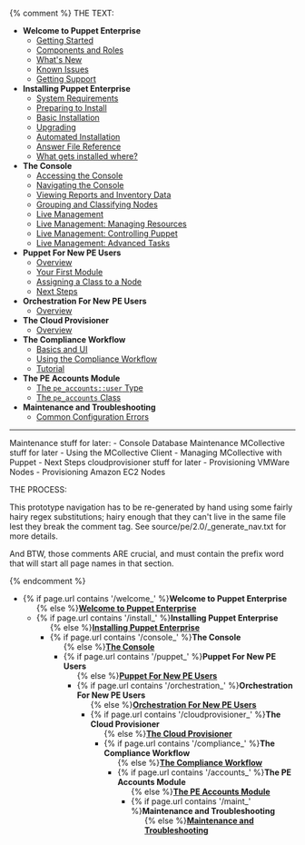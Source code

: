 {% comment %}
THE TEXT:

- **Welcome to Puppet Enterprise** <!-- welcome -->
    - [Getting Started](./welcome_getting_started.html)
    - [Components and Roles](./welcome_roles.html)
    - [What's New](./welcome_whats_new.html)
    - [Known Issues](./welcome_known_issues.html)
    - [Getting Support](./welcome_getting_support.html)
- **Installing Puppet Enterprise** <!-- install -->
    - [System Requirements](./install_system_requirements.html)
    - [Preparing to Install](./install_preparing.html)
    - [Basic Installation](./install_basic.html)
    - [Upgrading](./install_upgrading.html)
    - [Automated Installation](./install_automated.html)
    - [Answer File Reference](./install_answer_file_reference.html)
    - [What gets installed where?](./install_what_and_where.html)
- **The Console** <!-- console -->
    - [Accessing the Console](./console_accessing.html)
    - [Navigating the Console](./console_navigating.html)
    - [Viewing Reports and Inventory Data](./console_reports.html)
    - [Grouping and Classifying Nodes](./console_classes_groups.html)
    - [Live Management](./console_live.html)
    - [Live Management: Managing Resources](./console_live_resources.html)
    - [Live Management: Controlling Puppet](./console_live_puppet.html)
    - [Live Management: Advanced Tasks](./console_live_advanced.html)
- **Puppet For New PE Users** <!-- puppet -->
    - [Overview](./puppet_overview.html)
    - [Your First Module](./puppet_first_module.html)
    - [Assigning a Class to a Node](./puppet_classifying.html)
    - [Next Steps](./puppet_next_steps.html)
- **Orchestration For New PE Users** <!-- orchestration -->
    - [Overview](./orchestration_overview.html)
- **The Cloud Provisioner** <!-- cloudprovisioner -->
    - [Overview](./cloudprovisioner_overview.html)
- **The Compliance Workflow** <!-- compliance -->
    - [Basics and UI](./compliance_basics.html)
    - [Using the Compliance Workflow](./compliance_using.html)
    - [Tutorial](./compliance_tutorial.html)
- **The PE Accounts Module** <!-- accounts -->
    - [The `pe_accounts::user` Type](./accounts_user_type.html)
    - [The `pe_accounts` Class](./accounts_class.html)
- **Maintenance and Troubleshooting** <!-- maint -->
    - [Common Configuration Errors](./maint_common_config_errors.html)



-------
Maintenance stuff for later:
    - Console Database Maintenance
MCollective stuff for later
    - Using the MCollective Client
    - Managing MCollective with Puppet
    - Next Steps
cloudprovisioner stuff for later
    - Provisioning VMWare Nodes
    - Provisioning Amazon EC2 Nodes

THE PROCESS:

This prototype navigation has to be re-generated by hand using some fairly hairy regex substitutions; hairy enough that they can't live in the same file lest they break the comment tag. See source/pe/2.0/_generate_nav.txt for more details. 

And BTW, those comments ARE crucial, and must contain the prefix word that will start all page names in that section. 

{% endcomment %}

<ul>
  <li>{% if page.url contains '/welcome_' %}<strong>Welcome to Puppet Enterprise</strong><ul>{% else %}<strong><a href="./welcome_getting_started.html">Welcome to Puppet Enterprise</a></strong><ul style="display: none;">{% endif %}
      {% if page.url contains 'welcome_getting_started.html' %}<li class="currentpage"><strong><em>Getting Started:</em></strong>{{ content | toc }}{% else %}<li><a href="./welcome_getting_started.html">Getting Started</a>{% endif %}</li>
      {% if page.url contains 'welcome_roles.html' %}<li class="currentpage"><strong><em>Components and Roles:</em></strong>{{ content | toc }}{% else %}<li><a href="./welcome_roles.html">Components and Roles</a>{% endif %}</li>
      {% if page.url contains 'welcome_whats_new.html' %}<li class="currentpage"><strong><em>What&rsquo;s New:</em></strong>{{ content | toc }}{% else %}<li><a href="./welcome_whats_new.html">What&rsquo;s New</a>{% endif %}</li>
      {% if page.url contains 'welcome_known_issues.html' %}<li class="currentpage"><strong><em>Known Issues:</em></strong>{{ content | toc }}{% else %}<li><a href="./welcome_known_issues.html">Known Issues</a>{% endif %}</li>
      {% if page.url contains 'welcome_getting_support.html' %}<li class="currentpage"><strong><em>Getting Support:</em></strong>{{ content | toc }}{% else %}<li><a href="./welcome_getting_support.html">Getting Support</a>{% endif %}</li>
    </ul>
  </li>
  <li>{% if page.url contains '/install_' %}<strong>Installing Puppet Enterprise</strong><ul>{% else %}<strong><a href="./install_system_requirements.html">Installing Puppet Enterprise</a></strong><ul style="display: none;">{% endif %}
      {% if page.url contains 'install_system_requirements.html' %}<li class="currentpage"><strong><em>System Requirements:</em></strong>{{ content | toc }}{% else %}<li><a href="./install_system_requirements.html">System Requirements</a>{% endif %}</li>
      {% if page.url contains 'install_preparing.html' %}<li class="currentpage"><strong><em>Preparing to Install:</em></strong>{{ content | toc }}{% else %}<li><a href="./install_preparing.html">Preparing to Install</a>{% endif %}</li>
      {% if page.url contains 'install_basic.html' %}<li class="currentpage"><strong><em>Basic Installation:</em></strong>{{ content | toc }}{% else %}<li><a href="./install_basic.html">Basic Installation</a>{% endif %}</li>
      {% if page.url contains 'install_upgrading.html' %}<li class="currentpage"><strong><em>Upgrading:</em></strong>{{ content | toc }}{% else %}<li><a href="./install_upgrading.html">Upgrading</a>{% endif %}</li>
      {% if page.url contains 'install_automated.html' %}<li class="currentpage"><strong><em>Automated Installation:</em></strong>{{ content | toc }}{% else %}<li><a href="./install_automated.html">Automated Installation</a>{% endif %}</li>
      {% if page.url contains 'install_answer_file_reference.html' %}<li class="currentpage"><strong><em>Answer File Reference:</em></strong>{{ content | toc }}{% else %}<li><a href="./install_answer_file_reference.html">Answer File Reference</a>{% endif %}</li>
      {% if page.url contains 'install_what_and_where.html' %}<li class="currentpage"><strong><em>What gets installed where?:</em></strong>{{ content | toc }}{% else %}<li><a href="./install_what_and_where.html">What gets installed where?</a>{% endif %}</li>
    </ul>
  </li>
  <li>{% if page.url contains '/console_' %}<strong>The Console</strong><ul>{% else %}<strong><a href="./console_accessing.html">The Console</a></strong><ul style="display: none;">{% endif %}
      {% if page.url contains 'console_accessing.html' %}<li class="currentpage"><strong><em>Accessing the Console:</em></strong>{{ content | toc }}{% else %}<li><a href="./console_accessing.html">Accessing the Console</a>{% endif %}</li>
      {% if page.url contains 'console_navigating.html' %}<li class="currentpage"><strong><em>Navigating the Console:</em></strong>{{ content | toc }}{% else %}<li><a href="./console_navigating.html">Navigating the Console</a>{% endif %}</li>
      {% if page.url contains 'console_reports.html' %}<li class="currentpage"><strong><em>Viewing Reports and Inventory Data:</em></strong>{{ content | toc }}{% else %}<li><a href="./console_reports.html">Viewing Reports and Inventory Data</a>{% endif %}</li>
      {% if page.url contains 'console_classes_groups.html' %}<li class="currentpage"><strong><em>Grouping and Classifying Nodes:</em></strong>{{ content | toc }}{% else %}<li><a href="./console_classes_groups.html">Grouping and Classifying Nodes</a>{% endif %}</li>
      {% if page.url contains 'console_live.html' %}<li class="currentpage"><strong><em>Live Management:</em></strong>{{ content | toc }}{% else %}<li><a href="./console_live.html">Live Management</a>{% endif %}</li>
      {% if page.url contains 'console_live_resources.html' %}<li class="currentpage"><strong><em>Live Management: Managing Resources:</em></strong>{{ content | toc }}{% else %}<li><a href="./console_live_resources.html">Live Management: Managing Resources</a>{% endif %}</li>
      {% if page.url contains 'console_live_puppet.html' %}<li class="currentpage"><strong><em>Live Management: Controlling Puppet:</em></strong>{{ content | toc }}{% else %}<li><a href="./console_live_puppet.html">Live Management: Controlling Puppet</a>{% endif %}</li>
      {% if page.url contains 'console_live_advanced.html' %}<li class="currentpage"><strong><em>Live Management: Advanced Tasks:</em></strong>{{ content | toc }}{% else %}<li><a href="./console_live_advanced.html">Live Management: Advanced Tasks</a>{% endif %}</li>
    </ul>
  </li>
  <li>{% if page.url contains '/puppet_' %}<strong>Puppet For New PE Users</strong><ul>{% else %}<strong><a href="./puppet_overview.html">Puppet For New PE Users</a></strong><ul style="display: none;">{% endif %}
      {% if page.url contains 'puppet_overview.html' %}<li class="currentpage"><strong><em>Overview:</em></strong>{{ content | toc }}{% else %}<li><a href="./puppet_overview.html">Overview</a>{% endif %}</li>
      {% if page.url contains 'puppet_first_module.html' %}<li class="currentpage"><strong><em>Your First Module:</em></strong>{{ content | toc }}{% else %}<li><a href="./puppet_first_module.html">Your First Module</a>{% endif %}</li>
      {% if page.url contains 'puppet_classifying.html' %}<li class="currentpage"><strong><em>Assigning a Class to a Node:</em></strong>{{ content | toc }}{% else %}<li><a href="./puppet_classifying.html">Assigning a Class to a Node</a>{% endif %}</li>
      {% if page.url contains 'puppet_next_steps.html' %}<li class="currentpage"><strong><em>Next Steps:</em></strong>{{ content | toc }}{% else %}<li><a href="./puppet_next_steps.html">Next Steps</a>{% endif %}</li>
    </ul>
  </li>
  <li>{% if page.url contains '/orchestration_' %}<strong>Orchestration For New PE Users</strong><ul>{% else %}<strong><a href="./orchestration_overview.html">Orchestration For New PE Users</a></strong><ul style="display: none;">{% endif %}
      {% if page.url contains 'orchestration_overview.html' %}<li class="currentpage"><strong><em>Overview:</em></strong>{{ content | toc }}{% else %}<li><a href="./orchestration_overview.html">Overview</a>{% endif %}</li>
    </ul>
  </li>
  <li>{% if page.url contains '/cloudprovisioner_' %}<strong>The Cloud Provisioner</strong><ul>{% else %}<strong><a href="./cloudprovisioner_overview.html">The Cloud Provisioner</a></strong><ul style="display: none;">{% endif %}
      {% if page.url contains 'cloudprovisioner_overview.html' %}<li class="currentpage"><strong><em>Overview:</em></strong>{{ content | toc }}{% else %}<li><a href="./cloudprovisioner_overview.html">Overview</a>{% endif %}</li>
    </ul>
  </li>
  <li>{% if page.url contains '/compliance_' %}<strong>The Compliance Workflow</strong><ul>{% else %}<strong><a href="./compliance_basics.html">The Compliance Workflow</a></strong><ul style="display: none;">{% endif %}
      {% if page.url contains 'compliance_basics.html' %}<li class="currentpage"><strong><em>Basics and UI:</em></strong>{{ content | toc }}{% else %}<li><a href="./compliance_basics.html">Basics and UI</a>{% endif %}</li>
      {% if page.url contains 'compliance_using.html' %}<li class="currentpage"><strong><em>Using the Compliance Workflow:</em></strong>{{ content | toc }}{% else %}<li><a href="./compliance_using.html">Using the Compliance Workflow</a>{% endif %}</li>
      {% if page.url contains 'compliance_tutorial.html' %}<li class="currentpage"><strong><em>Tutorial:</em></strong>{{ content | toc }}{% else %}<li><a href="./compliance_tutorial.html">Tutorial</a>{% endif %}</li>
    </ul>
  </li>
  <li>{% if page.url contains '/accounts_' %}<strong>The PE Accounts Module</strong><ul>{% else %}<strong><a href="./accounts_user_type.html">The PE Accounts Module</a></strong><ul style="display: none;">{% endif %}
      {% if page.url contains 'accounts_user_type.html' %}<li class="currentpage"><strong><em>The <code>pe_accounts::user</code> Type:</em></strong>{{ content | toc }}{% else %}<li><a href="./accounts_user_type.html">The <code>pe_accounts::user</code> Type</a>{% endif %}</li>
      {% if page.url contains 'accounts_class.html' %}<li class="currentpage"><strong><em>The <code>pe_accounts</code> Class:</em></strong>{{ content | toc }}{% else %}<li><a href="./accounts_class.html">The <code>pe_accounts</code> Class</a>{% endif %}</li>
    </ul>
  </li>
  <li>{% if page.url contains '/maint_' %}<strong>Maintenance and Troubleshooting</strong><ul>{% else %}<strong><a href="./maint_common_config_errors.html">Maintenance and Troubleshooting</a></strong><ul style="display: none;">{% endif %}
      {% if page.url contains 'maint_common_config_errors.html' %}<li class="currentpage"><strong><em>Common Configuration Errors:</em></strong>{{ content | toc }}{% else %}<li><a href="./maint_common_config_errors.html">Common Configuration Errors</a>{% endif %}</li>
    </ul>
  </li>
</ul>
